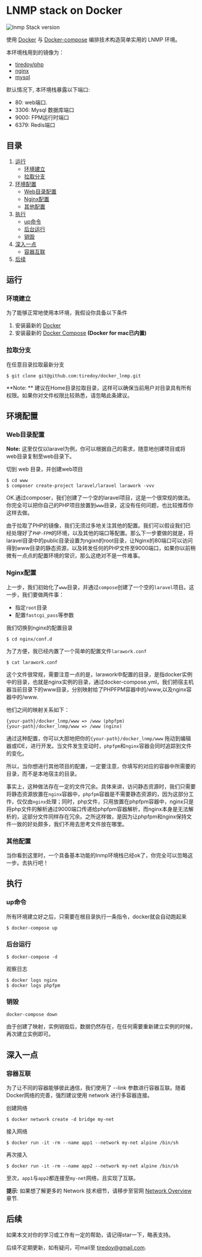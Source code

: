 # LNMP stack on Docker


![lnmp Stack version](https://img.shields.io/badge/lnmp-v1-green.svg)


使用 [Docker](https://www.docker.com/) 与 [Docker-compose](https://docs.docker.com/compose/) 编排技术构造简单实用的 LNMP 环境。


本环境栈用到的镜像为：

* [tiredoy/php](https://hub.docker.com/r/tiredoy/php/)
* [nginx](https://hub.docker.com/_/nginx/)
* [mysql](https://hub.docker.com/_/mysql/)


默认情况下, 本环境栈暴露以下端口:
* 80: web端口.
* 3306: Mysql 数据库端口
* 9000: FPM运行时端口
* 6379: Redis端口


## 目录

1. [运行](#运行)
   * [环境建立](#环境建立)
   * [拉取分支](#拉取分支)
2. [环境配置](#环境配置)
   * [Web目录配置](#Web目录配置)
   * [Nginx配置](#Nginx配置)
   * [其他配置](#其他配置)
3. [执行](#执行)
   * [up命令](#up命令)
   * [后台运行](#后台运行)
   * [销毁](#销毁)
4. [深入一点](#深入一点)
   * [容器互联](容器互联)
5. [后续](后续)


## 运行


    

### 环境建立

为了能够正常地使用本环境，我假设你具备以下条件

1. 安装最新的 [Docker](https://www.docker.com/community-edition#/download)  
2. 安装最新的 [Docker Compose](https://docs.docker.com/compose/install/)  **(Docker for mac已内置)**

### 拉取分支

在任意目录拉取最新分支

```console
$ git clone git@github.com:tiredoy/docker_lnmp.git
```

**Note: ** 建议在Home目录拉取目录，这样可以确保当前用户对目录具有所有权限。如果你对文件权限比较熟悉，请忽略此条建议。

## 环境配置

### Web目录配置

**Note:** 这里仅仅以laravel为例，你可以根据自己的需求，随意地创建项目或将web目录复制至web目录下。

切到 web 目录，并创建web项目

```console
$ cd www
$ composer create-project laravel/laravel larawork -vvv
```

OK.通过composer，我们创建了一个空的laravel项目，这是一个很常规的做法。你完全可以把你自己的PHP项目放置到`www`目录，这没有任何问题，也比较推荐你这样去做。

由于拉取了PHP的镜像，我们无须过多地关注其他的配置。我们可以假设我们已经处理好了`PHP-FPM`的环境，以及其他的端口等配置。那么下一步要做的就是，将laravel目录中的public目录设置为ngixn的root目录，让Nginx的80端口可以访问得到www目录的静态资源，以及转发任何的PHP文件至9000端口，如果你以前稍微有一点点的配置环境的常识，那么这绝对不是一件难事。

### Nginx配置

上一步，我们初始化了`www`目录，并通过`compose`创建了一个空的`laravel`项目。这一步，我们要做两件事：

- 指定`root`目录
- 配置`fastcgi_pass`等参数

我们切换到nginx的配置目录

```console
$ cd nginx/conf.d
```

为了方便，我已经内置了一个简单的配置文件`larawork.conf`

```console
$ cat larawork.conf
```

这个文件很常规，需要注意一点的是，larawork中配置的目录，是指docker实例中的目录，也就是nginx实例的目录，通过docker-compose.yml，我们把宿主机器当前目录下的www目录，分别映射给了PHPFPM容器中的/www,以及nginx容器中的/www.

他们之间的映射关系如下：

```
{your-path}/docker_lnmp/www => /www (phpfpm)
{your-path}/docker_lnmp/www => /www (nginx)
```

通过这种配置，你可以大胆地把你的`{your-path}/docker_lnmp/www` 拖动到编辑器或IDE，进行开发。当文件发生变动时，`phpfpm`和`nginx`容器会同时追踪到文件的变化。

所以，当你想进行其他项目的配置，一定要注意，你填写的对应的容器中所需要的目录，而不是本地宿主的目录。

事实上，这种做法存在一定的文件冗余。具体来讲，访问静态资源时，我们只需要将静态资源放置在`nginx`容器中，`phpfpm`容器是不需要静态资源的，因为这部分工作，仅仅由`nginx`处理；同时，php文件，只用放置在phpfpm容器中，nginx只是将php文件的解析通过9000端口传递给phpfpm容器解析，而nginx本身是无法解析的，这部分文件同样存在冗余。之所这样做，是因为让phpfpm和nginx保持文件一致的好处颇多，我们不用去思考文件放在哪里。

### 其他配置

当你看到这里时，一个具备基本功能的lnmp环境栈已经ok了，你完全可以忽略这一步。去执行吧！




## 执行

### up命令
所有环境建立好之后，只需要在根目录执行一条指令，docker就会自动跑起来

```console
$ docker-compose up
```

### 后台运行
```console
$ docker-compose -d
```

观察日志
```console
$ docker logs nginx
$ docker logs phpfpm
```

### 销毁
```console
docker-compose down
```

由于创建了映射，实例销毁后，数据仍然存在，在任何需要重新建立实例的时候，再次建立实例即可。

## 深入一点

### 容器互联

为了让不同的容器能够彼此通信，我们使用了 --link 参数进行容器互联。随着 Docker网络的完善，强烈建议使用 network 进行多容器连接。


创建网络

```console
$ docker network create -d bridge my-net
```

接入网络
```console
$ docker run -it -rm --name app1 --network my-net alpine /bin/sh
```

再次接入
```console
$ docker run -it -rm --name app2 --network my-net alpine /bin/sh
```

至次，`app1`与`app2`都连接至`my-net`网络，且实现了互联。

**提示**: 如果想了解更多的 Network 技术细节，请移步至官网 [Network Overview](https://docs.docker.com/network/) 章节.

## 后续

如果本文对你的学习或工作有一定的帮助，请记得star一下，略表支持。

后续不定期更新，如有疑问，可mail至 tiredoy@gmail.com.
